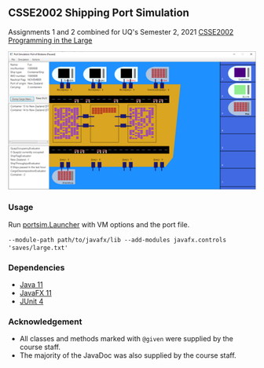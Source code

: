 ## CSSE2002 Shipping Port Simulation

Assignments 1 and 2 combined for UQ's Semester 2, 2021 [CSSE2002 Programming in the Large](https://my.uq.edu.au/programs-courses/course.html?course_code=CSSE2002) 

![portsim](portsim.PNG)



### Usage

Run [portsim.Launcher](src/portsim/Launcher.java) with VM options and the port file.

```
--module-path path/to/javafx/lib --add-modules javafx.controls 'saves/large.txt'
```




### Dependencies

- [Java 11](https://jdk.java.net/archive/ )
- [JavaFX 11](https://gluonhq.com/products/javafx/ )
- [JUnit 4](https://junit.org/junit4/)



### Acknowledgement

- All classes and methods marked with `@given` were supplied by the course staff.
- The majority of the JavaDoc was also supplied by the course staff.
